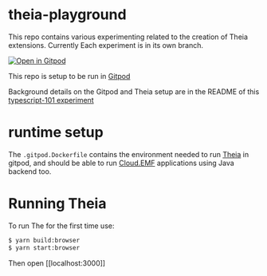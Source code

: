 # theia-playground
This repo contains various experimenting related to the creation of Theia extensions. 
Currently Each experiment is in its own branch.

[![Open in Gitpod](https://gitpod.io/button/open-in-gitpod.svg)](https://gitpod.io/#https://github.com/metadatadriven/theia-playground.git)

This repo is setup to be run in [Gitpod](https://www.gitpod.io/)

Background details on the Gitpod and Theia setup are in the README of this [typescript-101 experiment](https://github.com/metadatadriven/typescript-101/tree/experiment/smalcolm/theia-blueprint)

# runtime setup

The `.gitpod.Dockerfile` contains the environment needed to run [Theia](https://theia-ide.org/) in gitpod, and should be able to run [Cloud.EMF](https://eclipse.dev/emfcloud/) applications using Java backend too.

 # Running Theia

 To run The for the first time use:
 ```sh
 $ yarn build:browser
 $ yarn start:browser
 ```
Then open [[localhost:3000]] 



